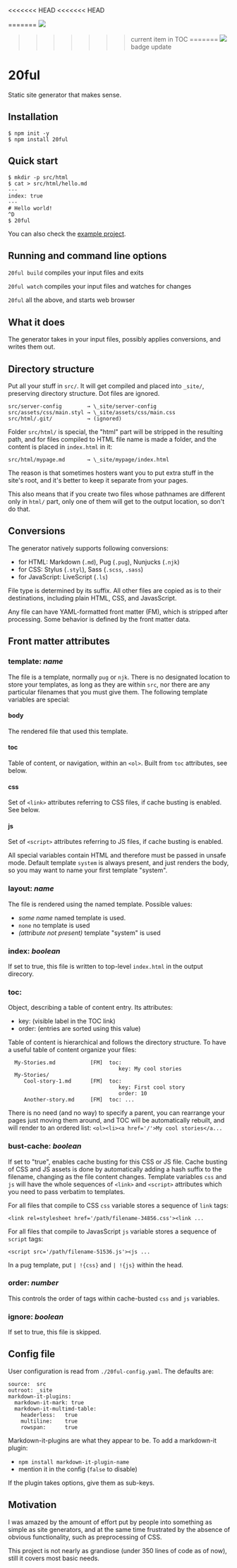 <<<<<<< HEAD
<<<<<<< HEAD
<!--- ![](https://github.com/punund/20ful/workflows/publish-npmjs/badge.svg) -->
=======
![](https://github.com/punund/20ful/workflows/publish-npmjs/badge.svg)
>>>>>>> current item in TOC
=======
![](https://github.com/punund/20ful/workflows/publish-npmjs/badge.svg)
>>>>>>> badge update

# 20ful

Static site generator that makes sense.

## Installation

````
$ npm init -y
$ npm install 20ful
````

## Quick start

````
$ mkdir -p src/html
$ cat > src/html/hello.md
---
index: true
---
# Hello world!
^D
$ 20ful
````

You can also check the [example project](https://github.com/punund/20ful-example).

## Running and command line options

`20ful build`
compiles your input files and exits

`20ful watch`
compiles your input files and watches for changes

`20ful`
all the above, and starts web browser

## What it does

The generator takes in your input files, possibly applies conversions, and
writes them out.

## Directory structure

Put all your stuff in `src/`. It will get compiled and placed into
`_site/`, preserving directory structure.  Dot files are ignored.

    src/server-config        → \_site/server-config
    src/assets/css/main.styl → \_site/assets/css/main.css
    src/html/.git/           → (ignored)

Folder `src/html/` is special, the "html" part will be stripped in the resulting
path, and for files compiled to HTML file name is made a folder, and the content
is placed in `index.html` in it:

    src/html/mypage.md       → \_site/mypage/index.html

The reason is that sometimes hosters want you to put extra stuff in the site's
root, and it's better to keep it separate from your pages.

This also means that if you create two files whose pathnames are different only
in `html/` part, only one of them will get to the output location, so don't do
that.

## Conversions

The generator natively supports following conversions:
* for HTML: Markdown (`.md`), Pug (`.pug`), Nunjucks (`.njk`)
* for CSS: Stylus (`.styl`), Sass (`.scss`, `.sass`)
* for JavaScript: LiveScript (`.ls`)

File type is determined by its suffix.  All other files are copied as is to
their destinations, including plain HTML, CSS, and JavasScript.

Any file can have YAML-formatted front matter (FM), which is stripped after
processing.  Some behavior is defined by the front matter data.

## Front matter attributes

### template: *name*

The file is a template, normally `pug` or `njk`. There is no designated location
to store your templates, as long as they are within `src`, nor there are any
particular filenames that you must give them. The following template
variables are special:

#### body
The rendered file that used this template.

#### toc
Table of content, or navigation, within an `<ol>`. Built from `toc` attributes,
see below.

#### css
Set of `<link>` attributes referring to CSS files, if cache busting is enabled.
See below.

#### js
Set of `<script>` attributes referring to JS files, if cache busting is enabled.

All special variables contain HTML and therefore must be passed in unsafe mode.
Default template `system` is always present, and just renders the body, so you
may want to name your first template "system".

### layout: _name_

The file is rendered using the named template. Possible values:

* _some name_
named template is used.
* `none`
no template is used
* _(attribute not present)_
template "system" is used

### index: _boolean_

If set to true, this file is written to top-level `index.html` in the output
direcory.

### toc:

Object, describing a table of content entry. Its attributes:

* key: (visible label in the TOC link)
* order: (entries are sorted using this value)

Table of content is hierarchical and follows the directory structure. To have a
useful table of content organize your files:

      My-Stories.md           [FM]  toc:
                                       key: My cool stories
      My-Stories/
         Cool-story-1.md      [FM]  toc:
                                       key: First cool story
                                       order: 10
         Another-story.md     [FM]  toc: ...

There is no need (and no way) to specify a parent, you can rearrange your
pages just moving them around, and TOC will be automatically rebuilt, and
will render to an ordered list: `<ol><li><a href='/'>My cool stories</a...`


### bust-cache: _boolean_

If set to "true", enables cache busting for this CSS or JS file. Cache busting
of CSS and JS assets is done by automatically adding a hash suffix to the
filename, changing as the file content changes.  Template variables `css` and
`js` will have the whole sequences of `<link>` and `<script>` attributes which
you need to pass verbatim to templates.

For all files that compile to CSS `css` variable stores a sequence of `link`
tags:

    <link rel=stylesheet href='/path/filename-34856.css'><link ...
    
For all files that compile to JavasScript `js` variable stores a sequence of
`script` tags:

    <script src='/path/filename-51536.js'><js ...

In a pug template, put `| !{css}` and `| !{js}` within the head.

### order: _number_

This controls the order of tags within cache-busted `css` and `js` variables.

### ignore: _boolean_

If set to true, this file is skipped.


## Config file

User configuration is read from `./20ful-config.yaml`.  The defaults are:

```
source:  src
outroot: _site
markdown-it-plugins:
  markdown-it-mark: true
  markdown-it-multimd-table:
    headerless:   true
    multiline:    true
    rowspan:      true
```

Markdown-it-plugins are what they appear to be. To add a markdown-it plugin:
* `npm install markdown-it-plugin-name`
* mention it in the config (`false` to disable)

If the plugin takes options, give them as sub-keys.

## Motivation

I was amazed by the amount of effort put by people into something as simple as
site generators, and at the same time frustrated by the absence of obvious
functionality, such as preprocessing of CSS.

This project is not nearly as grandiose (under 350 lines of code as of now),
still it covers most basic needs.

